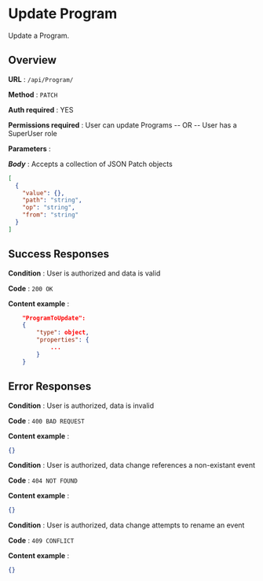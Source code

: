# Update Program

Update a Program.

## Overview

**URL** : `/api/Program/`

**Method** : `PATCH`

**Auth required** : YES

**Permissions required** : User can update Programs -- OR -- User has a SuperUser role

**Parameters** :

***Body*** : Accepts a collection of JSON Patch objects

```json
[
  {
    "value": {},
    "path": "string",
    "op": "string",
    "from": "string"
  }
]
```

## Success Responses

**Condition** : User is authorized and data is valid

**Code** : `200 OK`

**Content example** :

```json
    "ProgramToUpdate":
    {
        "type": object,
        "properties": {
            ...
        }
    }
```

## Error Responses

**Condition** : User is authorized, data is invalid

**Code** : `400 BAD REQUEST`

**Content example** :

```json
{}
```

**Condition** : User is authorized, data change references a non-existant event

**Code** : `404 NOT FOUND`

**Content example** :

```json
{}
```

**Condition** : User is authorized, data change attempts to rename an event

**Code** : `409 CONFLICT`

**Content example** :

```json
{}
```
